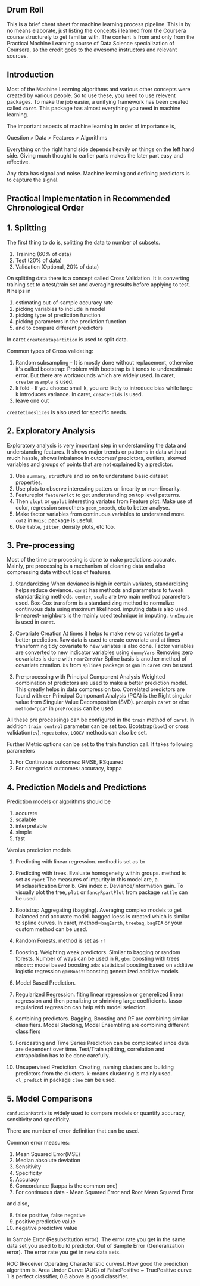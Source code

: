 ## Drum Roll

This is a brief cheat sheet for machine learning process pipeline. This is by no means elaborate, just listing the concepts i learned from the Coursera course structurely to get familiar with. The content is from and only from the Practical Machine Learning course of Data Science specialization of Coursera, so the credit goes to the awesome instructors and relevant sources. 

## Introduction

Most of the Machine Learning algorithms and various other concepts were created by various people. So to use these, you need to use relevent packages. To make the job easier, a unifying framework has been created called `caret`. This package has almost everything you need in machine learning. 

The important aspects of machine learning in order of importance is, 

Question > Data > Features > Algorithms 

Everything on the right hand side depends heavily on things on the left hand side. Giving much thought to earlier parts makes the later part easy and effective.


Any data has signal and noise. Machine learning and defining predictors is to capture the signal. 


## Practical Implementation in Recommended Chronological Order

## 1. Splitting

The first thing to do is, splitting the data to number of subsets. 

1. Training (60% of data)
2. Test (20% of data)
3. Validation (Optional, 20% of data) 

On splitting data there is a concept called Cross Validation.
It is converting training set to a test/train set and averaging results before applying to test. It helps in

1. estimating out-of-sample accuracy rate
2. picking variables to include in model
3. picking type of prediction function
4. picking parameters in the prediction function
5. and to compare different predictors

In caret `createdatapartition` is used to split data.

Common types of Cross validating:

1. Random subsampling - It is mostly done without replacement, otherwise it's called bootstrap: Problem with bootstrap is it tends to underestimate error. But there are workarounds which are widely used. 
In caret, `createresample` is used.
2. k fold - If you choose small k, you are likely to introduce bias while large k introduces variance.
In caret, `createFolds` is used.
3. leave one out 

`createtimeslices` is also used for specific needs. 


## 2. Exploratory Analysis

Exploratory analysis is very important step in understanding the data and understanding features. It shows major trends or patterns in data without much hassle, shows imbalance in outcomes/ predictors, outliers, skewed variables
and groups of points that are not explained by a predictor. 

1. Use `summary`, `str`ucture and so on to understand basic dataset properties. 
2. Use plots to observe interesting patters or linearity or non-linearity. 
3. Featureplot `featurePlot` to get understanding on top level patterns.  
4. Then `qlopt` or `ggplot` interesting variates from Feature plot. Make use of color, regression smoothers `geom_smooth`, etc to better analyse. 
4. Make factor variables from continuous variables to understand more. `cut2` in `Hmisc` package is useful. 
5. Use `table`, `jitter`, density plots, etc too.



## 3. Pre-processing

Most of the time pre procesing is done to make predictions accurate. Mainly, pre processing is a mechanism of cleaning data and also compressing data without loss of features. 

1. Standardizing
When deviance is high in certain variates, standardizing helps reduce deviance. 
`caret` has methods and parameters to tweak standardizing methods. `center`, `scale` are two main method parameters used. 
Box-Cox transform is a standardizing method to normalize continuous data using maximum likelihood. 
imputing data is also used. k-nearest-neighbors is the mainly used technique in imputing. `knnImpute` is used in `caret`.

2. Covariate Creation
At times it helps to make new co variates to get a better prediction. Raw data is used to create covariate
and at times transforming tidy covariate to new variates is also done. 
Factor variables are converted to new indicator variables using `dummyVars`
Removing zero covariates is done with `nearZeroVar`
Spline basis is another method of covariate creation. `bs` from `splines` package or `gam` in `caret` can be used. 

3. Pre-processing with Principal Component Analysis
Weighted combination of predictors are used to make a better prediction model. This greatly helps in data compression too. 
Correlated predictors are found with `cor`
Principal Componant Analysis (PCA) is the Right singular value from Singular Value Decomposition (SVD). `prcomp`in `caret` or else `method="pca"` in `preProcess` can be used.


All these pre processings can be configured in the `train` method of `caret`. In addition `train control` parameter can be set too. 
Bootstrap(`boot`) or cross validation(`cv`),`repeatedcv`, `LOOCV` methods can also be set. 

Further Metric options can be set to the train function call. It takes following parameters

1. For Continuous outcomes: RMSE, RSquared
2. For categorical outcomes: accuracy, kappa



## 4. Prediction Models and Predictions

Prediction models or algorithms should be

1. accurate
2. scalable
3. interpretable
4. simple
5. fast

Varoius prediction models

1. Predicting with linear regression. method is set as `lm`

2. Predicting with trees. Evaluate homogeneity within groups. method is set as `rpart`
The measures of impurity in this model are,
a. Misclassification Error
b. Gini index
c. Deviance/information gain. 
To visually plot the tree, `plot` or `fancyRpartPlot` from package `rattle` can be used. 

3. Bootstrap Aggregating (bagging). Averaging complex models to get balanced and accurate model. bagged loess is created which is similar to spline curves.
In caret, method=`bagEarth`, `treebag`, `bagFDA` or your custom method can be used. 

4. Random Forests. method is set as `rf`

5. Boosting. Weighting weak predictors. Similar to bagging or random forests. Number of ways can be used in R,
`gbm`: boosting with trees
`mboost`: model based boosting
`ada`: statistical boosting based on additive logistic regression
`gamBoost`: boosting generalized additive models

6. Model Based Prediction.

7. Regularized Regression. fiting linear regression or generelized linear regression and then penalizing or shrinking large coefficients. lasso regularized regression can help with model selection.

8. combining predictors.
Bagging, Boosting and RF are combining similar classifiers.
Model Stacking, Model Ensembling are combining different classifiers 

9. Forecasting and Time Series Prediction can be complicated since data are dependent over time. Test/Train splitting, correlation and extrapolation has to be done carefully.  

10. Unsupervised Prediction. Creating, naming clusters and building predictors from the clusters. k-means clustering is mainly used. `cl_predict` in package `clue` can be used. 


## 5. Model Comparisons

`confusionMatrix` is widely used to compare models or quantify accuracy, sensitivity and specificity.

There are number of error definition that can be used.

Common error measures: 

1. Mean Squared Error(MSE)
2. Median absolute deviation 
3. Sensitivity 
4. Specificity 
5. Accuracy 
6. Concordance (kappa is the common one)
7. For continuous data - Mean Squared Error and Root Mean Squared Error

and also,

8. false positive, false negative
9. positive predictive value 
10. negative predictive value 


In Sample Error (Resubstitution error). The error rate you get in the same data set you used to build predictor.
Out of Sample Error (Generalization error). The error rate you get in new data sets.

ROC (Receiver Operating Characteristic curves). How good the prediction algorithm is.
Area Under Curve (AUC) of FalsePositive ~ TruePositive curve 1 is perfect classifier, 0.8 above is good classifier.

